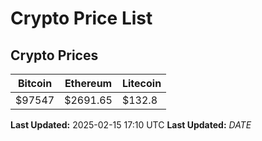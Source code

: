 # Crypto Price List

## Crypto Prices
| Bitcoin | Ethereum | Litecoin |
| ------- | -------- | -------- |
| $97547 | $2691.65 | $132.8 |
**Last Updated:** 2025-02-15 17:10 UTC
**Last Updated:** $DATE$
